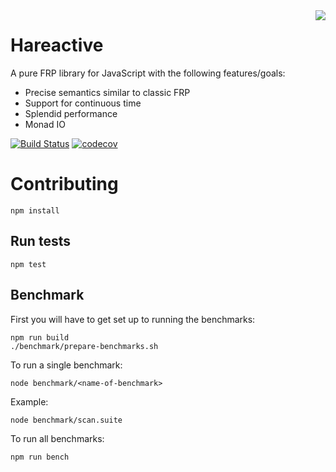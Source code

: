 <img align="right" src="https://avatars0.githubusercontent.com/u/21360882?v=3&s=200">

# Hareactive

A pure FRP library for JavaScript with the following features/goals:

* Precise semantics similar to classic FRP
* Support for continuous time
* Splendid performance
* Monad IO

[![Build Status](https://travis-ci.org/Funkia/hareactive.svg?branch=master)](https://travis-ci.org/Funkia/hareactive)
[![codecov](https://codecov.io/gh/Funkia/hareactive/branch/master/graph/badge.svg)](https://codecov.io/gh/Funkia/hareactive)

# Contributing

```
npm install
```

## Run tests

```
npm test
```

## Benchmark

First you will have to get set up to running the benchmarks:

```
npm run build
./benchmark/prepare-benchmarks.sh
```

To run a single benchmark:
```
node benchmark/<name-of-benchmark>
```

Example:
```
node benchmark/scan.suite
```

To run all benchmarks:

```
npm run bench
```
